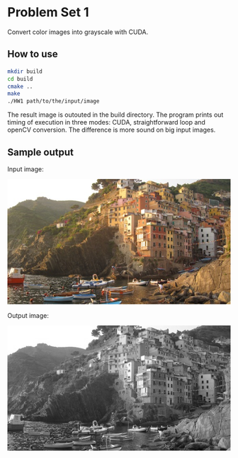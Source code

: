 # Problem Set 1

Convert color images into grayscale with CUDA.

## How to use
```bash
mkdir build
cd build
cmake ..
make
./HW1 path/to/the/input/image
```

The result image is outouted in the build directory.
The program prints out timing of execution in three modes: CUDA, straightforward loop and openCV conversion. The difference is more sound on big input images.

## Sample output

Input image:

![Original image](cinque_terre_small.jpg)

Output image:

![Output grayscale image](HW1_output.png)
